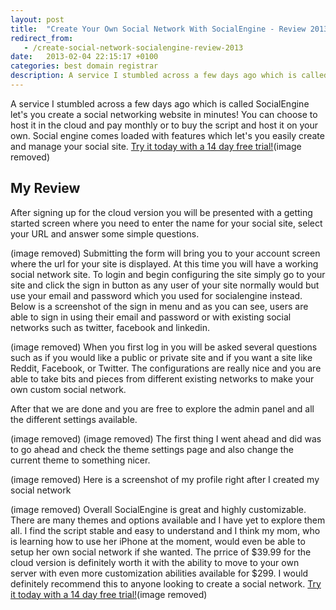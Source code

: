 ```yaml
---
layout: post
title:  "Create Your Own Social Network With SocialEngine - Review 2013"
redirect_from:
   - /create-social-network-socialengine-review-2013
date:   2013-02-04 22:15:17 +0100
categories: best domain registrar
description: A service I stumbled across a few days ago which is called SocialEngine let's you create a social networking website in minutes! You can choose to...
---
```


A service I stumbled across a few days ago which is called SocialEngine let's you create a social networking website in minutes! You can choose to host it in the cloud and pay monthly or to buy the script and host it on your own. Social engine comes loaded with features which let's you easily create and manage your social site. [Try it today with a 14 day free trial!](http://www.anrdoezrs.net/click-7035587-10952383)(image removed)

## My Review

After signing up for the cloud version you will be presented with a getting started screen where you need to enter the name for your social site, select your URL and answer some simple questions.

 (image removed) Submitting the form will bring you to your account screen where the url for your site is displayed. At this time you will have a working social network site. To login and begin configuring the site simply go to your site and click the sign in button as any user of your site normally would but use your email and password which you used for socialengine instead. Below is a screenshot of the sign in menu and as you can see, users are able to sign in using their email and password or with existing social networks such as twitter, facebook and linkedin.

 (image removed) When you first log in you will be asked several questions such as if you would like a public or private site and if you want a site like Reddit, Facebook, or Twitter. The configurations are really nice and you are able to take bits and pieces from different existing networks to make your own custom social network.

After that we are done and you are free to explore the admin panel and all the different settings available.

 (image removed) (image removed) The first thing I went ahead and did was to go ahead and check the theme settings page and also change the current theme to something nicer.

 (image removed) Here is a screenshot of my profile right after I created my social network

 (image removed) Overall SocialEngine is great and highly customizable. There are many themes and options available and I have yet to explore them all. I find the script stable and easy to understand and I think my mom, who is learning how to use her iPhone at the moment, would even be able to setup her own social network if she wanted. The prrice of $39.99 for the cloud version is definitely worth it with the ability to move to your own server with even more customization abilities available for $299. I would definitely recommend this to anyone looking to create a social network. [Try it today with a 14 day free trial!](http://www.anrdoezrs.net/click-7035587-10952383)(image removed)